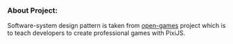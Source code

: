 ### About Project: ###
Software-system design pattern is taken from [open-games](https://github.com/pixijs/open-games/blob/main/bubbo-bubbo/README.md) project which is to teach developers to create professional games with PixiJS.
